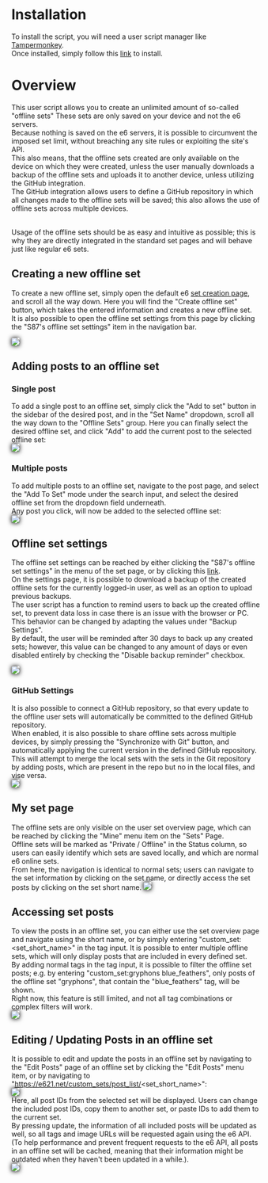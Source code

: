 # Installation

To install the script, you will need a user script manager like <a href="https://www.tampermonkey.net/" target="_blank">Tampermonkey</a>.<br>
Once installed, simply follow this [link](https://github.com/S87GMIL/e621_unlimited_sets/raw/main/e621UnlimitedSets.user.js) to install. 

# Overview

This user script allows you to create an unlimited amount of so-called "offline sets" These sets are only saved on your device and not the e6 servers.<br>
Because nothing is saved on the e6 servers, it is possible to circumvent the imposed set limit, without breaching any site rules or exploiting the site's API.<br>
This also means, that the offline sets created are only available on the device on which they were created, unless the user manually downloads a backup of the offline sets and uploads it to another device, unless utilizing the GitHub integration.<br>
The GitHub integration allows users to define a GitHub repository in which all changes made to the offline sets will be saved; this also allows the use of offline sets across multiple devices.
<br><br>

Usage of the offline sets should be as easy and intuitive as possible; this is why they are directly integrated in the standard set pages and will behave just like regular e6 sets.

## Creating a new offline set

To create a new offline set, simply open the default e6 [set creation page](https://e621.net/post_sets/new), and scroll all the way down. Here you will find the "Create offline set" button, which takes the entered information and creates a new offline set.<br>
It is also possible to open the offline set settings from this page by clicking the "S87's offline set settings" item in the navigation bar.

<image src="./readme_images/set_creation.png" style="box-shadow: 0px 0px 10px black;">

## Adding posts to an offline set

### Single post

To add a single post to an offline set, simply click the "Add to set" button in the sidebar of the desired post, and in the "Set Name" dropdown, scroll all the way down to the "Offline Sets" group. Here you can finally select the desired offline set, and click "Add" to add the current post to the selected offline set:<br>
<image src="./readme_images/single_post_add_to_offline_set.png" style="box-shadow: 0px 0px 10px black;">

### Multiple posts

To add multiple posts to an offline set, navigate to the post page, and select the "Add To Set" mode under the search input, and select the desired offline set from the dropdown field underneath.<br>
Any post you click, will now be added to the selected offline set:<br>
<image src="./readme_images/multiple_posts_add_to_offline_set.png" style="box-shadow: 0px 0px 10px black;">

## Offline set settings

The offline set settings can be reached by either clicking the "S87's offline set settings" in the menu of the set page, or by clicking this [link](https://e621.net/custom_sets/settings).<br>
On the settings page, it is possible to download a backup of the created offline sets for the currently logged-in user, as well as an option to upload previous backups.<br>
The user script has a function to remind users to back up the created offline set, to prevent data loss in case there is an issue with the browser or PC. This behavior can be changed by adapting the values under "Backup Settings".<br>
By default, the user will be reminded after 30 days to back up any created sets; however, this value can be changed to any amount of days or even disabled entirely by checking the "Disable backup reminder" checkbox.

<image src="./readme_images/offline_set_settings.png" style="box-shadow: 0px 0px 10px black;"><br> 

### GitHub Settings

It is also possible to connect a GitHub repository, so that every update to the offline user sets will automatically be committed to the defined GitHub repository.<br />
When enabled, it is also possible to share offline sets across multiple devices, by simply pressing the "Synchronize with Git" button, and automatically applying the current version in the defined GitHub repository.<br />
This will attempt to merge the local sets with the sets in the Git repository by adding posts, which are present in the repo but no in the local files, and vise versa.<br />
<image src="./readme_images/offline_set_settings_github.png" style="box-shadow: 0px 0px 10px black;"><br> 

## My set page

The offline sets are only visible on the user set overview page, which can be reached by clicking the "Mine" menu item on the "Sets" Page.<br>
Offline sets will be marked as "Private / Offline" in the Status column, so users can easily identify which sets are saved locally, and which are normal e6 online sets.<br>
From here, the navigation is identical to normal sets; users can navigate to the set information by clicking on the set name, or directly access the set posts by clicking on the set short name.
<image src="./readme_images/user_set_overview_page.png" style="box-shadow: 0px 0px 10px black;"><br> 

## Accessing set posts

To view the posts in an offline set, you can either use the set overview page and navigate using the short name, or by simply entering "custom_set:<set_short_name>" in the tag input. It is possible to enter multiple offline sets, which will only display posts that are included in every defined set.<br>
By adding normal tags in the tag input, it is possible to filter the offline set posts; e.g. by entering "custom_set:gryphons blue_feathers", only posts of the offline set "gryphons", that contain the "blue_feathers" tag, will be shown.<br>
Right now, this feature is still limited, and not all tag combinations or complex filters will work.
<br>
<image src="./readme_images/custom_set_tag_input.png" style="box-shadow: 0px 0px 10px black;"><br> 

## Editing / Updating Posts in an offline set

It is possible to edit and update the posts in an offline set by navigating to the "Edit Posts" page of an offline set by clicking the "Edit Posts" menu item, or by navigating to "https://e621.net/custom_sets/post_list/<set_short_name>":<br>
<image src="./readme_images/offline_set_edit_posts_button.png" style="box-shadow: 0px 0px 10px black;"><br> 
Here, all post IDs from the selected set will be displayed. Users can change the included post IDs, copy them to another set, or paste IDs to add them to the current set.<br>
By pressing update, the information of all included posts will be updated as well, so all tags and image URLs will be requested again using the e6 API. (To help performance and prevent frequent requests to the e6 API, all posts in an offline set will be cached, meaning that their information might be outdated when they haven't been updated in a while.).<br>
<image src="./readme_images/update_set_posts.png" style="box-shadow: 0px 0px 10px black;"><br> 